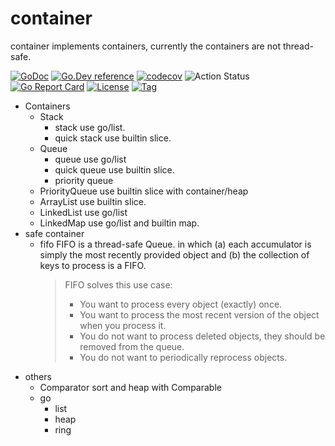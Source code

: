 # container

container implements containers, currently the containers are not thread-safe.

[![GoDoc](https://godoc.org/github.com/things-go/container?status.svg)](https://godoc.org/github.com/things-go/container)
[![Go.Dev reference](https://img.shields.io/badge/go.dev-reference-blue?logo=go&logoColor=white)](https://pkg.go.dev/github.com/things-go/container?tab=doc)
[![codecov](https://codecov.io/gh/things-go/container/branch/main/graph/badge.svg)](https://codecov.io/gh/things-go/container)
![Action Status](https://github.com/things-go/container/workflows/Go/badge.svg)
[![Go Report Card](https://goreportcard.com/badge/github.com/things-go/container)](https://goreportcard.com/report/github.com/things-go/container)
[![License](https://img.shields.io/github/license/things-go/container)](https://github.com/things-go/container/raw/master/LICENSE)
[![Tag](https://img.shields.io/github/v/tag/things-go/container)](https://github.com/things-go/container/tags)

- Containers
  - Stack
    - stack use go/list.
    - quick stack use builtin slice.
  - Queue
    - queue use go/list
    - quick queue use builtin slice.
    - priority queue
  - PriorityQueue use builtin slice with container/heap
  - ArrayList use builtin slice.
  - LinkedList use go/list
  - LinkedMap use go/list and builtin map.
- safe container
  - fifo FIFO is a thread-safe Queue. in which (a) each accumulator is simply the most
    recently provided object and (b) the collection of keys to process is a FIFO.
    > FIFO solves this use case:
    > - You want to process every object (exactly) once.
    > - You want to process the most recent version of the object when you process it.
    > - You do not want to process deleted objects, they should be removed from the queue.
    > - You do not want to periodically reprocess objects.
- others
  - Comparator sort and heap with Comparable
  - go
    - list
    - heap
    - ring
